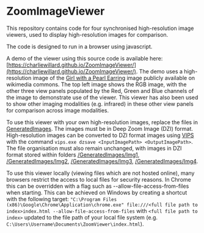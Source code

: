 # ZoomImageViewer

This repository contains code for four synchronised high-resolution image viewers, used to display high-resolution images for comparison. 

The code is designed to run in a browser using javascript. 

A demo of the viewer using this source code is available here: [https://charliewillard.github.io/ZoomImageViewer/](https://charliewillard.github.io/ZoomImageViewer/).
The demo uses a high-resolution image of the [Girl with a Pearl Earring](https://commons.wikimedia.org/wiki/File:Girl_with_a_Pearl_Earring_(Full_Renovation).jpg) image publicly available on wikimedia commons. The top left image shows the RGB image, with the other three view panels populated by the Red, Green and Blue channels of the image to demonstrate use of the viewer. This viewer has also been used to show other imaging modalities (e.g. infrared) in these other view panels for comparison across image modalities. 

To use this viewer with your own high-resolution images, replace the files in [GeneratedImages](GeneratedImages). 
The images must be in Deep Zoom Image (DZI) format. High-resolution images can be converted to DZI format images using [VIPS](https://github.com/libvips/libvips) with the command ```vips.exe dzsave <InputImagePath> <OutputImagePath>```. The file organisation must also remain unchanged, with images in DZI format stored within folders [/GeneratedImages/Img1](GeneratedImages/Img1), [/GeneratedImages/Img2](GeneratedImages/Img2), [/GeneratedImages/Img3](GeneratedImages/Img3), [/GeneratedImages/Img4](GeneratedImages/Img4).

To use this viewer locally (viewing files which are not hosted online), many browsers restrict the access to local files for security reasons. In Chrome this can be overridden with a flag such as --allow-file-access-from-files when starting. This can be achieved on Windows by creating a shortcut with the following target: ``` "C:\Program Files (x86)\Google\Chrome\Application\chrome.exe" file:///<full file path to index>index.html --allow-file-access-from-files ``` with ```<full file path to index>``` updated to the file path of your local file system (e.g. ```C:\Users\Username\Documents\ZoomViewer\index.html```). 
